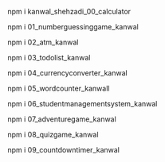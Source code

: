 npm i kanwal_shehzadi_00_calculator

npm i 01_numberguessinggame_kanwal

npm i 02_atm_kanwal

npm i 03_todolist_kanwal

npm i 04_currencyconverter_kanwal

npm i 05_wordcounter_kanwall

npm i 06_studentmanagementsystem_kanwal

npm i 07_adventuregame_kanwal

npm i 08_quizgame_kanwal

npm i 09_countdowntimer_kanwal

